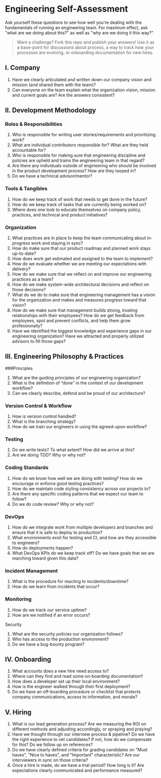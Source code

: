 # Engineering Self-Assessment
Ask yourself these questions to see how well you're dealing with the fundamentals of running an engineering team. For maximum effect, ask "what are we doing about this?" as well as "why are we doing it this way?"

> Want a challenge? Fork this repo and publish your answers! Use it as a base-point for discussions about process, a way to track how your processes are evolving, or onboarding documentation for new hires.

## I.  Company
1. Have we clearly articulated and written down our company vision and mission (and shared them with the team)?
2. Can everyone on the team explain what the organization vision, mission and current goals are? Are the answers consistent?

## II. Development Methodology 
### Roles & Responsibilities 
1. Who is responsible for writing user stories/requirements and prioritizing work?
2. What are individual contributors responsible for? What are they held accountable for?
3. Who is responsible for making sure that engineering discipline and policies are upheld and trains the engineering team in that regard?
4. Are there any individuals outside of engineering who should be involved in the product development process? How are they looped in?
5. Do we have a technical advisor/mentor?

### Tools & Tangibles 
1. How do we keep track of work that needs to get done in the future?
2. How do we keep track of tasks that are currently being worked on?
3. Where does one look to educate themselves on company policy, practices, and technical and product initiatives?

### Organization 
1. What practices are in place to keep the team communicating about in-progress work and staying in sync?
2. How do make sure that our product roadmap and planned work stays up-to-date?
3. How does work get estimated and assigned to the team to implement?
4. How do we evaluate whether we are meeting our expectations with delivery?
5. How do we make sure that we reflect on and improve our engineering practices as a team?
6. How do we make system-wide architectural decisions and reflect on those decisions?
7. What do we do to make sure that engineering management has a vision for the organization and makes and measures progress toward that vision?
8. How do we make sure that management builds strong, trusting relationships with their employees? How do we get feedback from employees, spot and prevent conflicts, and help them grow professionally?
9. Have we identified the biggest knowledge and experience gaps in our engineering organization? Have we attracted and properly utilized advisors to fill those gaps?

## III. Engineering Philosophy & Practices 
###Principles 
1. What are the guiding principles of our engineering organization?
2. What is the definition of “done” in the context of our development workflow?
3. Can we clearly describe, defend and be proud of our architecture?

### Version Control & Workflow 
1. How is version control handled?
2. What is the branching strategy?
3. How do we train our engineers in using the agreed-upon workflow?

### Testing 
1. Do we write tests? To what extent? How did we arrive at this?
2. Are we doing TDD? Why or why not?

### Coding Standards 
1. How do we know how well we are doing with testing? How do we encourage or enforce good testing practices?
2. How do we maintain code styling consistency across our projects to?
3. Are there any specific coding patterns that we expect our team to follow?
4. Do we do code review? Why or why not?

### DevOps
1. How do we integrate work from multiple developers and branches and ensure that it is safe to deploy to production?
2. What environments exist for testing and CI, and how are they accessible to engineers?
3. How do deployments happen?
4. What DevOps KPIs do we keep track off? Do we have goals that we are marching toward given this data?

### Incident Management 
1. What is the procedure for reacting to incidents/downtime?
2. How do we learn from incidents that occur?

### Monitoring
1. How do we track our service uptime?
2. How are we notified if an error occurs?

Security
1. What are the security policies our organization follows?
2. Who has access to the production environment?
3. Do we have a bug-bounty program?

## IV. Onboarding 
1. What accounts does a new hire need access to?
2. Where can they find and read some on-boarding documentation?
3. How does a developer set up their local environment?
4. How is the engineer walked through their first deployment?
5. Do we have an off-boarding procedure or checklist that protects company communications, access to information, and morale?

## V. Hiring
1. What is our lead generation process? Are we measuring the ROI on different methods and adjusting accordingly, or spraying and praying?
2. Have we thought through our interview process & pipeline? Do we have the right experience to vet candidates? If not, how do we compensate for this? Do we follow up on references?
3. Do we have clearly defined criteria for grading candidates on "Must haves", "Nice to haves", and "Important" characteristic? Are our interviewers in sync on those criteria?
4. Once a hire is made, do we have a trial period? How long is it? Are expectations clearly communicated and performance measured?
